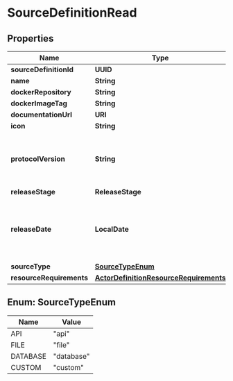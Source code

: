 

# SourceDefinitionRead


## Properties

| Name | Type | Description | Notes |
|------------ | ------------- | ------------- | -------------|
|**sourceDefinitionId** | **UUID** |  |  |
|**name** | **String** |  |  |
|**dockerRepository** | **String** |  |  |
|**dockerImageTag** | **String** |  |  |
|**documentationUrl** | **URI** |  |  [optional] |
|**icon** | **String** |  |  [optional] |
|**protocolVersion** | **String** | The Airbyte Protocol version supported by the connector |  [optional] |
|**releaseStage** | **ReleaseStage** |  |  [optional] |
|**releaseDate** | **LocalDate** | The date when this connector was first released, in yyyy-mm-dd format. |  [optional] |
|**sourceType** | [**SourceTypeEnum**](#SourceTypeEnum) |  |  [optional] |
|**resourceRequirements** | [**ActorDefinitionResourceRequirements**](ActorDefinitionResourceRequirements.md) |  |  [optional] |



## Enum: SourceTypeEnum

| Name | Value |
|---- | -----|
| API | &quot;api&quot; |
| FILE | &quot;file&quot; |
| DATABASE | &quot;database&quot; |
| CUSTOM | &quot;custom&quot; |



